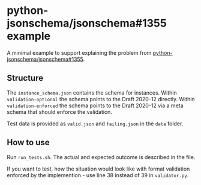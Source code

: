 # python-jsonschema/jsonschema#1355 example

A minimal example to support explaining the problem from  [python-jsonschema/jsonschema#1355](https://github.com/python-jsonschema/jsonschema/issues/1355).

## Structure

The `instance_schema.json` contains the schema for instances.
Within `validation-optional` the schema points to the Draft 2020-12 directly.
Within `validation-enforced` the schema points to the Draft 2020-12 via a meta schema that should enforce the validation.

Test data is provided as `valid.json` and `failing.json` in the `data` folder.

## How to use

Run `run_tests.sh`. The actual and expected outcome is described in the file.

If you want to test, how the situation would look like with format validation enforced by the implemention - use line 38 instead of 39 in `validator.py`.
